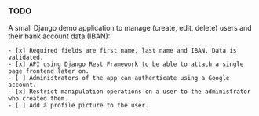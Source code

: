 ### TODO


A small Django demo application to manage (create, edit, delete) users and their bank account data (IBAN):
 
    - [x] Required fields are first name, last name and IBAN. Data is validated.
    - [x] API using Django Rest Framework to be able to attach a single page frontend later on.
    - [ ] Administrators of the app can authenticate using a Google account.
    - [x] Restrict manipulation operations on a user to the administrator who created them.
    - [ ] Add a profile picture to the user.
